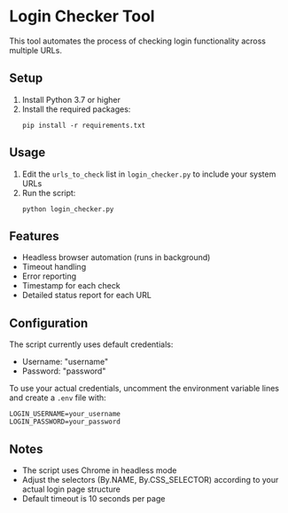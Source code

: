 # Login Checker Tool

This tool automates the process of checking login functionality across multiple URLs.

## Setup

1. Install Python 3.7 or higher
2. Install the required packages:
   ```
   pip install -r requirements.txt
   ```

## Usage

1. Edit the `urls_to_check` list in `login_checker.py` to include your system URLs
2. Run the script:
   ```
   python login_checker.py
   ```

## Features

- Headless browser automation (runs in background)
- Timeout handling
- Error reporting
- Timestamp for each check
- Detailed status report for each URL

## Configuration

The script currently uses default credentials:
- Username: "username"
- Password: "password"

To use your actual credentials, uncomment the environment variable lines and create a `.env` file with:
```
LOGIN_USERNAME=your_username
LOGIN_PASSWORD=your_password
```

## Notes

- The script uses Chrome in headless mode
- Adjust the selectors (By.NAME, By.CSS_SELECTOR) according to your actual login page structure
- Default timeout is 10 seconds per page
